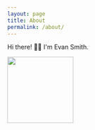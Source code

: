 ```yaml
---
layout: page
title: About
permalink: /about/
---
```


Hi there! 👋🏼 I'm Evan Smith.

<img src="https://github.com/evanphilipsmith.png" width="150" />
